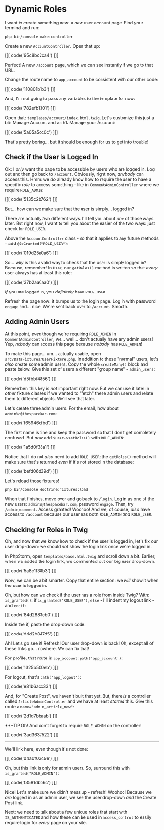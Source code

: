 # Dynamic Roles

I want to create something new: a *new* user account page. Find your terminal and
run:

```terminal
php bin/console make:controller
```

Create a new `AccountController`. Open that up:

[[[ code('95c8bc2ca4') ]]]

Perfect! A new `/account` page, which we can see instantly if we go to that URL.

Change the route name to `app_account` to be consistent with our other code:

[[[ code('110801b1b3') ]]]

And, I'm not going to pass any variables to the template for now:

[[[ code('782efb1301') ]]]

Open that: `templates/account/index.html.twig`. Let's customize this just a bit:
Manage Account and an h1: Manage your Account:

[[[ code('5a05a5cc0c') ]]]

That's pretty boring... but it should be enough for us to get into trouble!

## Check if the User Is Logged In

Ok: I *only* want this page to be accessible by users who are logged in. Log out
and then go back to `/account`. Obviously, right now, *anybody* can access this.
Hmm: we *do* already know how to require the user to have a specific *role* to access
something - like in `CommentAdminController` where we require `ROLE_ADMIN`:

[[[ code('5135c2b762') ]]]

But... how can we make sure that the user is simply... logged in?

There are actually *two* different ways. I'll tell you about *one* of those ways
later. But right now, I want to tell you about the easier of the two ways: just
check for `ROLE_USER`.

Above the `AccountController` class - so that it applies to any future methods -
add `@IsGranted("ROLE_USER")`:

[[[ code('019d25a0a6') ]]]

So... *why* is this a valid way to check that the user is simply logged in? Because,
remember! In `User`, our `getRoles()` method is written so that *every* user always
has at least this role:

[[[ code('37b2aa0aa0') ]]]

*If* you are logged in, you *definitely* have `ROLE_USER`.

Refresh the page now: it bumps us to the login page. Log in with password `engage`
and... nice! We're sent back over to `/account`. Smooth.

## Adding Admin Users

At this point, *even* though we're requiring `ROLE_ADMIN` in `CommentAdminController`,
we... well... don't actually have any admin users! Yep, *nobody* can access this
page because *nobody* has `ROLE_ADMIN`!

To make this page... um... actually usable, open `src/DataFixtures/UserFixture.php`.
In addition to these "normal" users, let's *also* create some admin users. Copy
the whole `createMany()` block and paste below. Give this set of users a different
"group name" - `admin_users`:

[[[ code('d5fbbf4856') ]]]

Remember: this key is *not* important right now. But we can use it later in *other*
fixture classes if we wanted to "fetch" these admin users and relate them to different
objects. We'll see that later.

Let's create three admin users. For the email, how about `admin%d@thespacebar.com`:

[[[ code('f65946cfbd') ]]]

The first name is fine and keep the password so that I don't get completely confused.
But *now* add `$user->setRoles()` with `ROLE_ADMIN`:

[[[ code('1a5d0f38a1') ]]]

Notice that I do not *also* need to add `ROLE_USER`: the `getRoles()` method will
make sure that's returned *even* if it's not stored in the database:

[[[ code('befd06d39d') ]]]

Let's reload those fixtures!

```terminal
php bin/console doctrine:fixtures:load
```

When that finishes, move over and go back to `/login`. Log in as one of the new
users: `admin2@thespacebar.com`, password `engage`. Then, try `/admin/comment`.
Access granted! Woohoo! And we, of course, *also* have access to `/account` because
our user has both `ROLE_ADMIN` *and* `ROLE_USER`.

## Checking for Roles in Twig

Oh, and now that we know how to check if the user is logged in, let's fix our user
drop-down: we should *not* show the login link once we're logged in.

In PhpStorm, open `templates/base.html.twig` and scroll down a bit. Earlier, when
we added the login link, we commented out our big user drop-down:

[[[ code('5a8c1f38b3') ]]]

*Now*, we can be a bit smarter. Copy that entire section: we *will* show it when the user is
logged in.

Oh, but how can we check if the user has a role from inside Twig? With: `is_granted()`:
if `is_granted('ROLE_USER')`, `else` - I'll indent my logout link - and `endif`:

[[[ code('84d2883cb0') ]]]

Inside the if, paste the drop-down code:

[[[ code('d4d2b847d5') ]]]

Ah! Let's go see it! Refresh! Our user drop-down is back! Oh, except all of these
links go... nowhere. We can fix that!

For profile, that route is `app_account`: `path('app_account')`:

[[[ code('1325b500eb') ]]]

For logout, that's `path('app_logout')`:

[[[ code('e81b6acc33') ]]]

And, for "Create Post", we haven't built that yet. But, there *is* a controller
called `ArticleAdminController` and we have at least *started* this. Give this
route a `name="admin_article_new"`:

[[[ code('2d1d7bbaab') ]]]

***TIP
Oh! And don't forget to require `ROLE_ADMIN` on the controller!

[[[ code('3ad3637522') ]]]
***

We'll link here, even though it's not done:

[[[ code('d4a0f0349e') ]]]

Oh, but this link is only for admin users. So, surround this with
`is_granted("ROLE_ADMIN")`:

[[[ code('f3581dbb6c') ]]]

Nice! Let's make sure we didn't mess up - refresh! Woohoo! Because we *are* logged
in as an admin user, we see the user drop-down *and* the Create Post link.

Next: we need to talk about a few unique roles that start with `IS_AUTHENTICATED`
and how these can be used in `access_control` to easily require login for *every*
page on your site.
